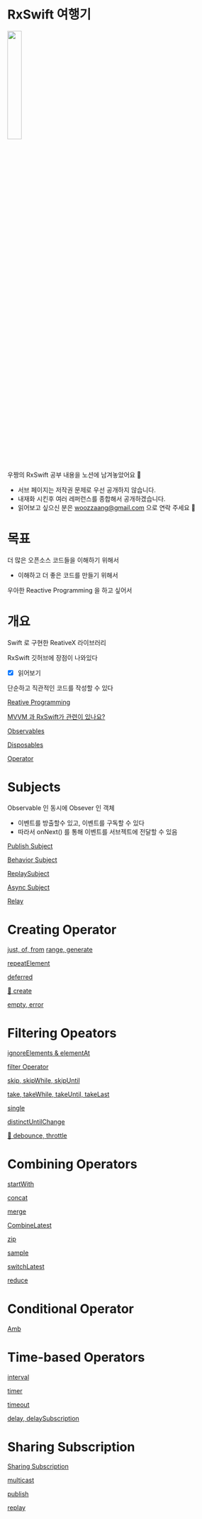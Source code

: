 # RxSwift 여행기
<img src= "https://user-images.githubusercontent.com/70905219/141748352-44e4fe18-7636-4337-b865-c9327a1f74e3.png" width= 25%>
<br />

우짱의 RxSwift 공부 내용을 노션에 남겨놓았어요 📝
* 서브 페이지는 저작권 문제로 우선 공개하지 않습니다.
* 내재화 시킨후 여러 레퍼런스를 종합해서 공개하겠습니다.
* 읽어보고 싶으신 분은 woozzaang@gmail.com 으로 연락 주세요 📧


# 목표

더 많은 오픈소스 코드들을 이해하기 위해서

- 이해하고 더 좋은 코드를 만들기 위해서

우아한 Reactive Programming 을 하고 싶어서

# 개요

Swift 로 구현한 ReativeX 라이브러리

RxSwift 깃허브에 장점이 나와있다

- [x]  읽어보기

단순하고 직관적인 코드를 작성할 수 있다

[Reative Programming](https://www.notion.so/Reative-Programming-0b94307622924a0e98626d0ff6d9cfe1)

[MVVM 과 RxSwift가 관련이 있나요?](https://www.notion.so/MVVM-7fb2a2a7886e41b3ba8ca5bdf2738bfa)

[Observables](https://www.notion.so/Observables-fcd8997df6fc427190819cc0cdc1d555)

[Disposables](https://www.notion.so/Disposables-fb22bc9ab4414883a39e0a4c2b163c75)

[Operator](https://www.notion.so/Operator-660d0f67e7f04bdeaf0ec4e28a094f48)

# Subjects

Observable 인 동시에 Obsever 인 객체

- 이벤트를 방출할수 있고, 이벤트를 구독할 수 있다
- 따라서 onNext() 를 통해 이벤트를 서브젝트에 전달할 수 있음

[Publish Subject](https://www.notion.so/Publish-Subject-28e73236c36247f7bbbefd93b551e7d5)

[Behavior Subject](https://www.notion.so/Behavior-Subject-b4010ca7bbe443d9a7fcbf18d566ee6e)

[ReplaySubject](https://www.notion.so/ReplaySubject-eec3896bd58c452ab548425347bd6cdb)

[Async Subject](https://www.notion.so/Async-Subject-c37a4ab34b1241e2bca5faa54dcb2136)

[Relay](https://www.notion.so/Relay-5f458cacf49a4b799bf4f524000f1e7e)

# Creating Operator

[just, of, from](https://www.notion.so/just-of-from-5d95b7ffe5964ea58b5aa7877225279b)
[range, generate](https://www.notion.so/range-generate-7518bfb7cf654ddca866936ed9d32d12)

[repeatElement](https://www.notion.so/repeatElement-e84b53a3fba24561991607e67f29bfd7)

[deferred](https://www.notion.so/deferred-feaf09e2137c47c8995577cebedf7766)

[🌟 create](https://www.notion.so/create-945df8ca56ec47da8641ec731da43b8b)

[empty, error](https://www.notion.so/empty-error-b721f8db034b42e0b939c8ffe24628dd)



# Filtering Opeators

[ignoreElements & elementAt](https://www.notion.so/ignoreElements-elementAt-c8cdb29138da42f6ae66085713087665)

[filter Operator](https://www.notion.so/filter-Operator-869e080526764d54b89c263983058673)

[skip, skipWhile, skipUntil](https://www.notion.so/skip-skipWhile-skipUntil-f487ff5a9a8949f980fd3fb1512044cc)

[take, takeWhile, takeUntil, takeLast](https://www.notion.so/take-takeWhile-takeUntil-takeLast-7147eabdd6ae4904bc0dd88dacd6eba9)

[single](https://www.notion.so/single-9b833e32b6d642ff8d96c12939663d12)

[distinctUntilChange](https://www.notion.so/distinctUntilChange-40cf74acc0834eb3bad73e6f42b4af5d)

[🌟 debounce, throttle](https://www.notion.so/debounce-throttle-ca3df4864d654f6c9aa2e7d6f925a3dd)


# Combining Operators

[startWith](https://www.notion.so/startWith-51788adb8b404b83af97eb489a034771)

[concat](https://www.notion.so/concat-d437af5abcf5464eb1689e228c4e3687)

[merge](https://www.notion.so/merge-dd663463585d46d59c7a7a41fcf90612)

[CombineLatest](https://www.notion.so/CombineLatest-8c80966dddba4f83bfd0928066c11b10)

[zip](https://www.notion.so/zip-608f318082bc481db14c7f817cce31d3)

[sample](https://www.notion.so/sample-1f519d37ccac4227904e203f3cde7830)

[switchLatest](https://www.notion.so/switchLatest-ebaf24aa81324c4f8e226b831f472caf)

[reduce](https://www.notion.so/reduce-65978624b489432c8252c02efcd14ca3)

# Conditional Operator

[Amb](https://www.notion.so/Amb-d4f69ea843944590bde81532150485ba)

# Time-based Operators

[interval](https://www.notion.so/interval-2f8bfb6638c8477986a81bdbda5fdf82)

[timer](https://www.notion.so/timer-4f90cd774b07436187f5b5d1e1a73f6a)

[timeout](https://www.notion.so/timeout-453ab9e50e0b4e4096b38b2c6311e1bc)

[delay, delaySubscription](https://www.notion.so/delay-delaySubscription-bf44125dde1e4be18de35a3d8cc7e188)

# Sharing Subscription

[Sharing Subscription](https://www.notion.so/Sharing-Subscription-11c39c277bff480f931943e53049d31a)

[multicast](https://www.notion.so/multicast-c9884643a21847f2b9338ba21ab2fa36)

[publish](https://www.notion.so/publish-b29c49163e594231ac2a2468ad036dee)

[replay](https://www.notion.so/replay-5d9cc4243aa84c1e8490b27a47dc097c)

